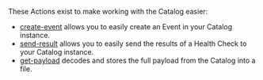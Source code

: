 These Actions exist to make working with the Catalog easier:

* [create-event](https://github.com/clearwind-ca/create-event) allows you to easily create an Event in your Catalog instance.
* [send-result](https://github.com/clearwind-ca/send-result) allows you to easily send the results of a Health Check to your Catalog instance.
* [get-payload](https://github.com/clearwind-ca/get-payload) decodes and stores the full payload from the Catalog into a file.
